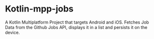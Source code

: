 # Kotlin-mpp-jobs
A Kotlin Multiplatform Project that targets Android and iOS. Fetches Job Data from the Github Jobs API, displays it in a list and persists it on the device.
